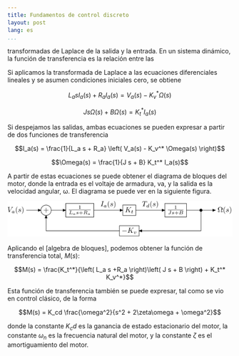 ```yaml
---
title: Fundamentos de control discreto
layout: post
lang: es
...
```


transformadas de Laplace de la salida y la entrada.
En un sistema dinámico, la función de transferencia es la relación entre las

Si aplicamos la transformada de Laplace a las ecuaciones diferenciales lineales
y se asumen condiciones iniciales cero, se obtiene

$$L_a s I_a(s) + R_a I_a(s) = V_a(s) - K_v^* \Omega(s)$$

$$J s\Omega(s) + B\Omega(s) = K_t^* I_a(s)$$

Si despejamos las salidas, ambas ecuaciones se pueden expresar a partir de dos
funciones de transferencia

$$I_a(s) = \frac{1}{L_a s + R_a} \left( V_a(s) - K_v^* \Omega(s) \right)$$

$$\Omega(s) = \frac{1}{J s + B} K_t^* I_a(s)$$

A partir de estas ecuaciones se puede obtener el diagrama de bloques del motor,
donde la entrada es el voltaje de armadura, va, y la salida es la velocidad
angular, ω. El diagrama se puede ver en la siguiente figura.

![Diagrama de bloques de un motor de CD](../images/modelo-motor-cd-velocidad-1.svg)

Aplicando el [algebra de bloques], podemos obtener la función de transferencia total, $M(s)$:

$$M(s) = \frac{K_t^*}{\left( L_a s +R_a \right)\left( J s + B \right) + K_t^* K_v^*}$$

Esta función de transferencia también se puede expresar, tal como se vio en control clásico, de la forma

$$M(s) = K_cd \frac{\omega^2}{s^2 + 2\zeta\omega + \omega^2}$$

donde la constante $K_cd$ es la ganancia de estado estacionario del motor, la constante $\omega_n$ es la frecuencia natural del motor, y la constante $\zeta$ es el amortiguamiento del motor.
